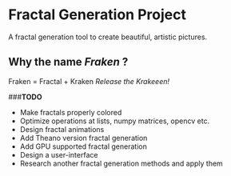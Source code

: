 # Fractal Generation Project

A fractal generation tool to create beautiful, artistic pictures.

## Why the name *Fraken* ?

Fraken = Fractal + Kraken
*Release the Krakeeen!*

###**TODO**
- Make fractals properly colored
- Optimize operations at lists, numpy matrices, opencv etc.
- Design fractal animations
- Add Theano version fractal generation
- Add GPU supported fractal generation
- Design a user-interface
- Research another fractal generation methods and apply them
